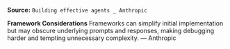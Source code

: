 **Source:** `Building effective agents _ Anthropic`

**Framework Considerations**
Frameworks can simplify initial implementation but may obscure underlying prompts and responses, making debugging harder and tempting unnecessary complexity. — Anthropic
